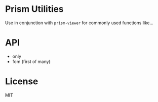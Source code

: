 # Prism Utilities
Use in conjunction with `prism-viewer` for commonly used functions like...

# API
* only
* fom (first of many)

# License
MIT 
